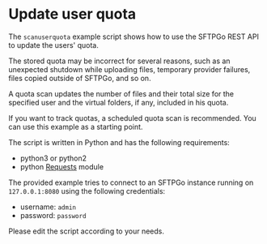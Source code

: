 # Update user quota

The `scanuserquota` example script shows how to use the SFTPGo REST API to update the users' quota.

The stored quota may be incorrect for several reasons, such as an unexpected shutdown while uploading files, temporary provider failures, files copied outside of SFTPGo, and so on.

A quota scan updates the number of files and their total size for the specified user and the virtual folders, if any, included in his quota.

If you want to track quotas, a scheduled quota scan is recommended. You can use this example as a starting point.

The script is written in Python and has the following requirements:

- python3 or python2
- python [Requests](https://requests.readthedocs.io/en/master/) module

The provided example tries to connect to an SFTPGo instance running on `127.0.0.1:8080` using the following credentials:

- username: `admin`
- password: `password`

Please edit the script according to your needs.
